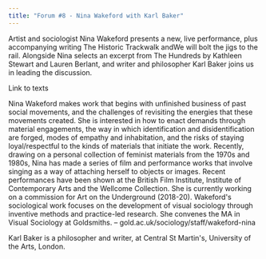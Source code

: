 ```yaml
---
title: "Forum #8 - Nina Wakeford with Karl Baker"
---
```


Artist and sociologist Nina Wakeford presents a new, live performance, plus accompanying writing The Historic Trackwalk andWe will bolt the jigs to the rail. Alongside Nina selects an excerpt from The Hundreds by Kathleen Stewart and Lauren Berlant, and writer and philosopher Karl Baker joins us in leading the discussion.

Link to texts

Nina Wakeford makes work that begins with unfinished business of past social movements, and the challenges of revisiting the energies that these movements created. She is interested in how to enact demands through material engagements, the way in which identification and disidentification are forged, modes of empathy and inhabitation, and the risks of staying loyal/respectful to the kinds of materials that initiate the work. Recently, drawing on a personal collection of feminist materials from the 1970s and 1980s, Nina has made a series of film and performance works that involve singing as a way of attaching herself to objects or images. Recent performances have been shown at the British Film Institute, Institute of Contemporary Arts and the Wellcome Collection. She is currently working on a commission for Art on the Underground (2018-20). Wakeford's sociological work focuses on the development of visual sociology through inventive methods and practice-led research. She convenes the MA in Visual Sociology at Goldsmiths. – gold.ac.uk/sociology/staff/wakeford-nina

Karl Baker is a philosopher and writer, at Central St Martin's, University of the Arts, London. 
